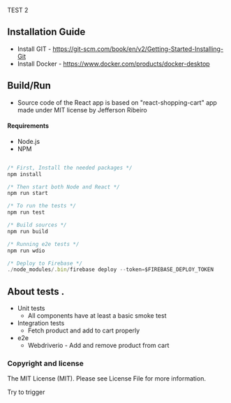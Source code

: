 TEST 2

## Installation Guide
- Install GIT - https://git-scm.com/book/en/v2/Getting-Started-Installing-Git
- Install Docker - https://www.docker.com/products/docker-desktop

## Build/Run
- Source code of the React app is based on "react-shopping-cart" app made under MIT license by Jefferson Ribeiro

#### Requirements

- Node.js
- NPM

```javascript

/* First, Install the needed packages */
npm install

/* Then start both Node and React */
npm run start

/* To run the tests */
npm run test

/* Build sources */
npm run build

/* Running e2e tests */
npm run wdio

/* Deploy to Firebase */
./node_modules/.bin/firebase deploy --token=$FIREBASE_DEPLOY_TOKEN


```

## About tests .

- Unit tests
  - All components have at least a basic smoke test
- Integration tests
  - Fetch product and add to cart properly
- e2e
  - Webdriverio - Add and remove product from cart

### Copyright and license

The MIT License (MIT). Please see License File for more information.

Try to trigger
